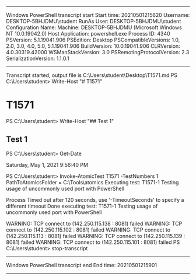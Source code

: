 ﻿**********************
Windows PowerShell transcript start
Start time: 20210501215620
Username: DESKTOP-5BHJDMU\student
RunAs User: DESKTOP-5BHJDMU\student
Configuration Name: 
Machine: DESKTOP-5BHJDMU (Microsoft Windows NT 10.0.19042.0)
Host Application: powershell.exe
Process ID: 4340
PSVersion: 5.1.19041.906
PSEdition: Desktop
PSCompatibleVersions: 1.0, 2.0, 3.0, 4.0, 5.0, 5.1.19041.906
BuildVersion: 10.0.19041.906
CLRVersion: 4.0.30319.42000
WSManStackVersion: 3.0
PSRemotingProtocolVersion: 2.3
SerializationVersion: 1.1.0.1
**********************
Transcript started, output file is C:\Users\student\Desktop\T1571.md
PS C:\Users\student> Write-Host "# T1571"
# T1571
PS C:\Users\student> Write-Host "## Test 1"
## Test 1
PS C:\Users\student> Get-Date

Saturday, May 1, 2021 9:56:40 PM


PS C:\Users\student> Invoke-AtomicTest T1571 -TestNumbers 1
PathToAtomicsFolder = C:\Tools\atomics
Executing test:
T1571-1 Testing usage of uncommonly used port with PowerShell

Process Timed out after 120 seconds, use '-TimeoutSeconds' to specify a different timeout
Done executing test:
T1571-1 Testing usage of uncommonly used port with PowerShell

WARNING: TCP connect to (142.250.115.138 : 8081) failed
WARNING: TCP connect to (142.250.115.102 : 8081) failed
WARNING: TCP connect to (142.250.115.113 : 8081) failed
WARNING: TCP connect to (142.250.115.139 : 8081) failed
WARNING: TCP connect to (142.250.115.101 : 8081) failed
<timeout>
PS C:\Users\student> stop-transcript
**********************
Windows PowerShell transcript end
End time: 20210501215901
**********************
